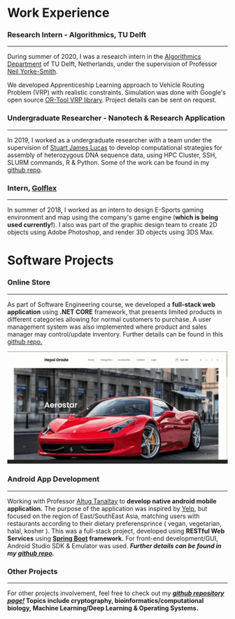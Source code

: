 # Work Experience

### Research Intern - Algorithmics, TU Delft
***
During summer of 2020, I was a research intern in the [Algorithmics Department](https://www.tudelft.nl/ewi/over-de-faculteit/afdelingen/software-technology/algorithmics) of TU Delft, Netherlands, under the supervision of Professor [Neil Yorke-Smith](http://homepage.tudelft.nl/0p6y8/).

We developed Apprenticeship Learning approach to Vehicle Routing Problem (VRP) with realistic constraints. Simulation was done with Google's open source [OR-Tool VRP library](https://developers.google.com/optimization/routing). Project details can be sent on request. 

### Undergraduate Researcher - Nanotech & Research Application
***
In 2019, I worked as a undergraduate researcher with a team under the supervision of [Stuart James Lucas](http://myweb.sabanciuniv.edu/slucas/) to develop computational strategies for assembly of heterozygous DNA sequence data, using HPC Cluster, SSH, SLURM commands, R & Python. Some of the work can be found in my [github repo](https://github.com/samuelleeplus/researchApplication_PURE). 

### Intern, [Golflex](https://parkgolflex1.imweb.me/)
***
In summer of 2018, I worked as an intern to design E-Sports gaming environment and map using the company's game engine (**which is being used currently!**). I also was part of the graphic design team to create 2D objects using Adobe Photoshop, and render 3D objects using 3DS Max. 

# Software Projects

### Online Store 
***
As part of Software Engineering course, we developed a **full-stack web application** using **.NET CORE** framework, that presents limited products in different categories allowing for normal customers to purchase. A user management system was also implemented where product and sales manager may control/update inventory. Further details can be found in this [github repo.](https://github.com/samuelleeplus/onlineStore)

![](https://github.com/samuelleeplus/onlineStore/blob/30d26b2517f6619cb12c05a1d4064e0bf6d821aa/sample/sampleImage.jpg)

### Android App Development
---
Working with Professor [Altug Tanaltay](https://tr.linkedin.com/in/altug-tanaltay-590854a) to **develop native android mobile application.** The purpose of the application was inspired by [Yelp](https://www.yelp.com/), but focused on the region of East/SouthEast Asia, matching users with restaurants according to their dietary preferensprince ( vegan, vegetarian, halal, kosher ). This was a full-stack project, developed using **RESTful Web Services** using **[Spring Boot](https://spring.io/projects/spring-boot) framework.** For front-end development/GUI, Android Studio SDK & Emulator was used. **_Further details can be found in my [github repo](https://github.com/samuelleeplus/androidApp)._**

### Other Projects
---
For other projects involvement, feel free to check out my **_[github repository page!](https://github.com/samuelleeplus?tab=repositories)_ Topics include cryptography, bioinformatics/computational biology, Machine Learning/Deep Learning & Operating Systems.**

